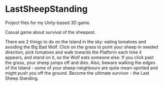 # LastSheepStanding
Project files for my Unity-based 3D game.

Casual game about survival of the sheepest.

There are 2 things to do on the Island in the sky: eating tomatoes and avoiding the Big Bad Wolf. Click on the grass to point your sheep in needed direction, pick tomatoes and walk towards the Platform each time it appears, and stand on it, so the Wolf eats someone else. If you click past the grass, your sheep jumps off and dies. Also, beware walking the edges of the Island - some of your sheep-neighbours are quite mean-spirited and might push you off the ground. Become the ultimate survivor - the Last Sheep Standing.
